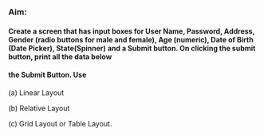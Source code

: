 ### Aim:
#### Create a screen that has input boxes for User Name, Password, Address, Gender (radio buttons for male and female), Age (numeric), Date of Birth (Date Picker), State(Spinner) and a Submit button. On clicking the submit button, print all the data below

#### the Submit Button. Use

 (a) Linear Layout 

 (b) Relative Layout 

 (c) Grid Layout or Table Layout.
